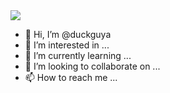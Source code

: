 <a href="https://duckguya.github.io/mysite/" target="_blank">
<img src="https://img.shields.io/badge/E71D29?style=flatsquare&logo=Undertale&logoColor=white"/>
</a>

- 👋 Hi, I’m @duckguya
- 👀 I’m interested in ...
- 🌱 I’m currently learning ...
- 💞️ I’m looking to collaborate on ...
- 📫 How to reach me ...

<!---
duckguya/duckguya is a ✨ special ✨ repository because its `README.md` (this file) appears on your GitHub profile.
You can click the Preview link to take a look at your changes.
--->
